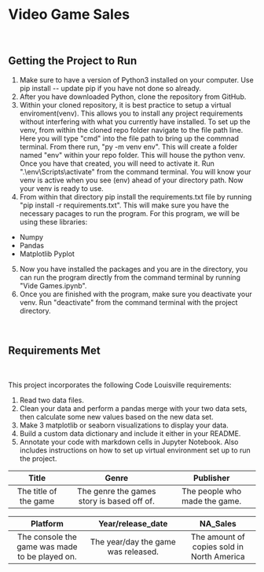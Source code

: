 # Video Game Sales
<br/>


## **Getting the Project to Run**

1. Make sure to have a version of Python3 installed on your computer. Use pip install -- update pip if you have not done so already.
2. After you have downloaded Python, clone the repository from GitHub.
3. Within your cloned repository, it is best practice to setup a virtual enviroment(venv). This allows you to install any project requirements without interfering with what you currently have installed. To set up the venv, from within the cloned repo folder navigate to the file path line. Here you will type "cmd" into the file path to bring up the commnad terminal. From there run, "py -m venv env". This will create a folder named "env" within your repo folder. This will house the python venv. Once you have that created, you will need to activate it. Run ".\env\Scripts\activate" from the command terminal. You will know your venv is active when you see (env) ahead of your directory path. Now your venv is ready to use.
4. From within that directory pip install the requirements.txt file by running "pip install -r requirements.txt". This will make sure you have the necessary pacages to run the program. For this program, we will be using these libraries:
* Numpy
* Pandas
* Matplotlib Pyplot
5. Now you have installed the packages and you are in the directory, you can run the program directly from the command terminal by running "Vide Games.ipynb".
6. Once you are finished with the program, make sure you deactivate your venv. Run "deactivate" from the command terminal with the project directory.
<br/>

## **Requirements Met**
<br/>

This project incorporates the following Code Louisville requirements:
1. Read two data files.
2. Clean your data and perform a pandas merge with your two data sets, then calculate some new values based on the new data set.
3. Make 3 matplotlib or seaborn visualizations to display your data.
4. Build a custom data dictionary and include it either in your README.
5. Annotate your code with markdown cells in Jupyter Notebook.
Also includes instructions on how to set up virtual environment set up to run the project.

| Title | Genre | Publisher |
|:--------:|:--------:|:--------:|
|  The title of the game   |  The genre the games story is based off of.  |  The people who made the game. |

| Platform | Year/release_date | NA_Sales |
|:--------:|:--------:|:--------:|
|  The console the game was made to be played on.   |  The year/day the game was released.   |  The amount of copies sold in North America   |